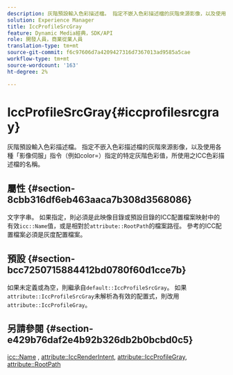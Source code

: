 ```yaml
---
description: 灰階預設輸入色彩描述檔。 指定不嵌入色彩描述檔的灰階來源影像，以及使用各種「影像伺服」指令（例如color=）指定的特定灰階色彩值，所使用之ICC色彩描述檔的名稱。
solution: Experience Manager
title: IccProfileSrcGray
feature: Dynamic Media經典，SDK/API
role: 開發人員，商業從業人員
translation-type: tm+mt
source-git-commit: f6c97606d7a4209427316d7367013ad9585a5cae
workflow-type: tm+mt
source-wordcount: '163'
ht-degree: 2%

---
```



# IccProfileSrcGray{#iccprofilesrcgray}

灰階預設輸入色彩描述檔。 指定不嵌入色彩描述檔的灰階來源影像，以及使用各種「影像伺服」指令（例如color=）指定的特定灰階色彩值，所使用之ICC色彩描述檔的名稱。

## 屬性 {#section-8cbb316df6eb463aaca7b308d3568086}

文字字串。 如果指定，則必須是此映像目錄或預設目錄的ICC配置檔案映射中的有效`icc::Name`值，或是相對於`attribute::RootPath`的檔案路徑。 參考的ICC配置檔案必須是灰度配置檔案。

## 預設 {#section-bcc7250715884412bd0780f60d1cce7b}

如果未定義或為空，則繼承自`default::IccProfileSrcGray`。 如果`attribute::IccProfileSrcGray`未解析為有效的配置式，則改用`attribute::IccProfileGray`。

## 另請參閱 {#section-e429b76daf2e4b92b326db2b0bcbd0c5}

[icc::Name](../../../../../is-api/image-catalog/image-serving-api-ref/c-image-catalog-reference/c-icc-profile-map-reference/r-name-icc.md#reference-9e7d3c8e35434981a3dfac66b8946cbe) ,  [attribute::IccRenderIntent](../../../../../is-api/image-catalog/image-serving-api-ref/c-image-catalog-reference/c-attributes-reference/r-iccrenderintent.md#reference-012f207f28bd4406a5368d23ed95a51f),  [attribute::IccProfileGray](../../../../../is-api/image-catalog/image-serving-api-ref/c-image-catalog-reference/c-attributes-reference/r-iccprofilegray.md#reference-13822a1596e440eea0492e86d88dad35),  [attribute::RootPath](../../../../../is-api/image-catalog/image-serving-api-ref/c-image-catalog-reference/c-attributes-reference/r-rootpath.md#reference-17d57e5967be403b8408fa7214017494)
